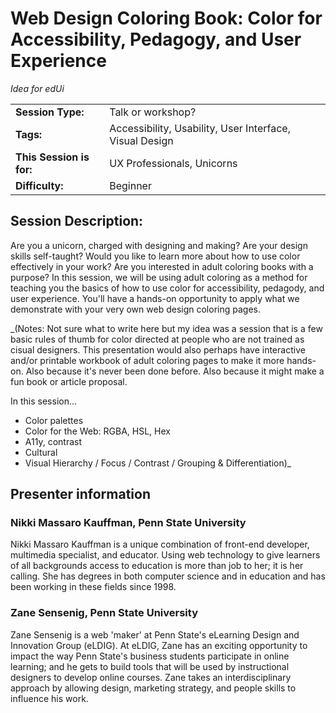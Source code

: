 # Web Design Coloring Book: Color for Accessibility, Pedagogy, and User Experience
_Idea for edUi_

|                          |                               |
| ------------------------ | ----------------------------- |
| **Session Type:**        | Talk or workshop?             |
| **Tags:**                | Accessibility, Usability, User Interface, Visual Design |
| **This Session is for:** | UX Professionals, Unicorns    |
| **Difficulty:**          | Beginner                      |

## Session Description:	
Are you a unicorn, charged with designing and making? Are your design skills self-taught? Would you like to learn more about how to use color effectively in your work? Are you interested in adult coloring books with a purpose? In this session, we will be using adult coloring as a method for teaching you the basics of how to use color for accessibility, pedagody, and user experience. You'll have a hands-on opportunity to apply what we demonstrate with your very own web design coloring pages. 


_(Notes: Not sure what to write here but my idea was a session that is a few basic rules of thumb for color directed at people who are not trained as cisual designers. This presentation would also perhaps have interactive and/or printable workbook of adult coloring pages to make it more hands-on. Also because it's never been done before. Also because it might make a fun book or article proposal.


In this session...
- Color palettes
- Color for the Web: RGBA, HSL, Hex
- A11y, contrast
- Cultural
- Visual Hierarchy / Focus / Contrast / Grouping & Differentiation)_

## Presenter information
### Nikki Massaro Kauffman, Penn State University
Nikki Massaro Kauffman is a unique combination of front-end developer, multimedia specialist, and educator. Using web technology to give learners of all backgrounds access to education is more than job to her; it is her calling. She has degrees in both computer science and in education and has been working in these fields since 1998.

### Zane Sensenig, Penn State University
Zane Sensenig is a web 'maker' at Penn State's eLearning Design and Innovation Group (eLDIG). At eLDIG, Zane has an exciting opportunity to impact the way Penn State's business students participate in online learning; and he gets to build tools that will be used by instructional designers to develop online courses. Zane takes an interdisciplinary approach by allowing design, marketing strategy, and people skills to influence his work.
